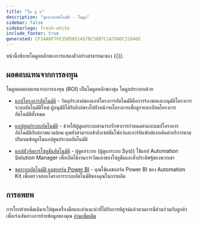 ```yaml
---
title: "โม ดู ล"
description: "ชุดระบบอัตโนมัติ - โมดูล"
sidebar: false
sidebarlogo: fresh-white
include_footer: true
generated: CF14A0F7FE3505051A57BC56B7C1A7DADC31946E
---
```


หน้านี้อธิบายโมดูลหลักของการแสดงตัวอย่างสาธารณะของ {{<product-name>}}.

## ผลตอบแทนจากการลงทุน

โมดูลผลตอบแทนจากการลงทุน (ROI) เป็นโมดูลหลักของชุด โมดูลประกอบด้วย

- [แอปโครงการอัตโนมัติ](https://learn.microsoft.com/power-automate/guidance/automation-kit/use-automation-kit#automation-project-app) - วัตถุประสงค์ของแอปโครงการอัตโนมัติคือการร้องขอและอนุมัติโครงการระบบอัตโนมัติใหม่ ผู้อนุมัติได้รับลิงก์ตรงไปยังหน้าจอโครงการเพื่อดูรายละเอียดโครงการอัตโนมัติทั้งหมด

- [แอปศูนย์ระบบอัตโนมัติ](https://learn.microsoft.com/power-automate/guidance/automation-kit/use-automation-kit#automation-center-app) - ช่วยให้ผู้ดูแลระบบสามารถรักษาการกําหนดค่าและแมปโครงการอัตโนมัติกับสภาพแวดล้อม คุณยังสามารถเข้าถึงเซสชันโฟลว์และอาร์ทิแฟกต์แบบคิดค่าบริการตามปริมาณข้อมูลในแอปศูนย์ระบบอัตโนมัติ

- [แอปตัวจัดการโซลูชันอัตโนมัติ](https://learn.microsoft.com/power-automate/guidance/automation-kit/use-automation-kit#automation-solution-manager-app) - ผู้ดูแลระบบ (ผู้ดูแลระบบ Sys)) ใช้แอป Automation Solution Manager เพื่อเปิดใช้งานการวัดแสงของโซลูชันและสิ่งประดิษฐ์ของพวกเขา

- [ชุดระบบอัตโนมัติ แดชบอร์ด Power BI](https://learn.microsoft.com/power-automate/guidance/automation-kit/use-automation-kit#automation-kit-power-bi-dashboard) - คุณใช้แดชบอร์ด Power BI ของ Automation Kit เพื่อตรวจสอบโครงการระบบอัตโนมัติของคุณในการผลิต

## การอพยพ

การโยกย้ายเพิ่มเติมจะให้ชุดเครื่องมือและคําแนะนําที่ได้รับการพิสูจน์แล้วตามการมีส่วนร่วมกับลูกค้าเพื่อเร่งเส้นทางการย้ายข้อมูลของคุณ [อ่านเพิ่มเติม](/th/migration)
